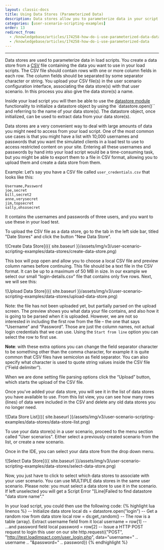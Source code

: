 ```yaml
---
layout: classic-docs
title: Using Data Stores (Parameterized Data)
description: Data stores allow you to parameterize data in your script.  User Logins, URLs and form data are just some examples.
categories: [user-scenario-scripting-examples]
order: 13
redirect_from:
  - /knowledgebase/articles/174258-how-do-i-use-parameterized-data-data-stores
  - /knowledgebase/articles/174258-how-do-i-use-parameterized-data
---
```


***

Data stores are used to parameterize data in load scripts. You create a data store from a [CSV](http://en.wikipedia.org/wiki/Comma-separated_values) file containing the data you want to use in your load scripts. The CSV file should contain rows with one or more column fields in each row. The column fields should be separated by some separator character or string. You upload your CSV file(s) in the user scenario configuration interface, associating the data store(s) with that user scenario. In this process you also give the data store(s) a name.

Inside your load script you will then be able to use the [datastore module](https://loadimpact.com/load-script-api#datastore) functionality to initialize a datastore object by using the `datastore.open()`` and referring to the name of your data store(s). The datastore object, once initialized, can be used to extract data from your data store(s).

Data stores are a very convenient way to deal with large amounts of data you might need to access from your load script. One of the most common use cases is that you might have a list with 10,000 usernames and passwords that you want the simulated clients in a load test to use to access restricted content on your site. Entering all these usernames and passwords by hand into your load script would be a time-consuming task, but you might be able to export them to a file in CSV format, allowing you to upload them and create a data store from them.

Example:
Let’s say you have a CSV file called `user_credentials.csv` that looks like this:
```
Username,Password
joe,secret
bill,secret2
anne,verysecret
jim,topsecret
sally,ohsosecret
```
It contains the usernames and passwords of three users, and you want to use these in your load test.

To upload the CSV file as a data store, go to the tab in the left side bar, titled "Date Stores" and click the button "New Data Store".

![Create Data Store]({{ site.baseurl }}/assets/img/v3/user-scenario-scripting-examples/data-stores/create-data-store.png)



This box will pop open and allow you to choose a local CSV file and preview column names before continuing.  This file should be a text file in the CSV format. It can be up to a maximum of 50 MB in size. In our example we select our small “login-details.csv” file that contains only five rows. Next, we will see this:

![Upload Data Store]({{ site.baseurl }}/assets/img/v3/user-scenario-scripting-examples/data-stores/upload-data-store.png)


Note: the file has not been uploaded yet, but partially parsed on the upload screen. The preview shows you what data your file contains, and also how it is going to be parsed when it is uploaded. However, we are not so interested in including the first row from the file – the one that says “Username” and “Password”. Those are just the column names, not actual login credentials that we can use. Using the `Start from line` option you can select the row to first use.

**Note**: with these extra options you can change the field separator character to be something other than the comma character, for example it is quite common that CSV files have semicolon as field separator. You can also specify what character is used to quote string values inside the CSV file (“Field delimiter”).

When we are done setting file parsing options click the “Upload” button, which starts the upload of the CSV file.


Once you've added your data store, you will see it in the list of data stores you have available to use. From this list view, you can see how many rows (lines) of data were included in the CSV and delete any old data stores you no longer need.

![Data Store List]({{ site.baseurl }}/assets/img/v3/user-scenario-scripting-examples/data-stores/data-store-list.png)

To use your data store(s) in a user scenario, proceed to the menu section called "User scenarios". Either select a previously created scenario from the list, or create a new scenario.

Once in the IDE, you can select your data store from the drop down menu.

![Select Data Store]({{ site.baseurl }}/assets/img/v3/user-scenario-scripting-examples/data-stores/select-data-store.png)


Now, you just have to click to select which data stores to associate with your user scenario. You can use MULTIPLE data stores in the same user scenario. Please note: you must select a data store to use it in the scenario. If left unselected you will get a Script Error "\[Line]Failed to find datastore "data store name"."

In your load script, you could then use the following code:
{% highlight lua linenos %}
 -- Initialize data store
 local ds = datastore.open("login")
 -- Get a random row from data store
 local row = ds:get_random()
 -- The row is a table (array). Extract username field from it
 local username = row[1]
 -- ...and password field
 local password = row[2]
 -- Issue a HTTP POST request to login this user on our site
 http.request({"POST", "http://test.loadimpact.com/user_login.php", data="username=" .. username .. "&password=" .. password})
 {% endhighlight %}
